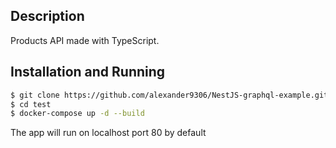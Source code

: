 ## Description

Products API made with TypeScript.

## Installation and Running

```bash
$ git clone https://github.com/alexander9306/NestJS-graphql-example.git --recurse-submodules test
$ cd test
$ docker-compose up -d --build
```
The app will run on localhost port 80 by default
